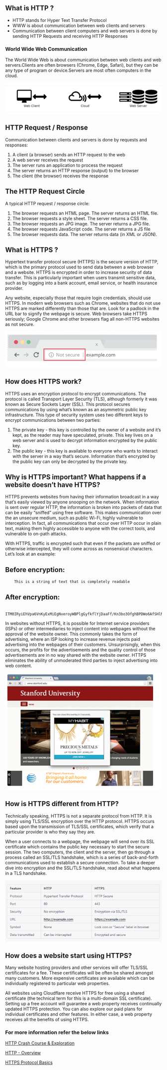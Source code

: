 ## What is HTTP ?
- HTTP stands for Hyper Text Transfer Protocol
- WWW is about communication between web clients and servers
- Communication between client computers and web servers is done by sending HTTP Requests and receiving HTTP Responses

### World Wide Web Communication
The World Wide Web is about communication between web clients and web servers.Clients are often browsers (Chrome, Edge, Safari), but they can be any type of program or device.Servers are most often computers in the cloud.

![](Images/h1.png)

## HTTP Request / Response
Communication between clients and servers is done by requests and responses:

1. A client (a browser) sends an HTTP request to the web
2. A web server receives the request
3. The server runs an application to process the request
4. The server returns an HTTP response (output) to the browser
5. The client (the browser) receives the response

## The HTTP Request Circle
A typical HTTP request / response circle:

1. The browser requests an HTML page. The server returns an HTML file.
2. The browser requests a style sheet. The server returns a CSS file.
3. The browser requests an JPG image. The server returns a JPG file.
4. The browser requests JavaScript code. The server returns a JS file
5. The browser requests data. The server returns data (in XML or JSON).

## What is HTTPS ?
Hypertext transfer protocol secure (HTTPS) is the secure version of HTTP, which is the primary protocol used to send data between a web browser and a website. HTTPS is encrypted in order to increase security of data transfer. This is particularly important when users transmit sensitive data, such as by logging into a bank account, email service, or health insurance provider.

Any website, especially those that require login credentials, should use HTTPS. In modern web browsers such as Chrome, websites that do not use HTTPS are marked differently than those that are. Look for a padlock in the URL bar to signify the webpage is secure. Web browsers take HTTPS seriously; Google Chrome and other browsers flag all non-HTTPS websites as not secure.

![](Images/h2.png)

## How does HTTPS work?
HTTPS uses an encryption protocol to encrypt communications. The protocol is called Transport Layer Security (TLS), although formerly it was known as Secure Sockets Layer (SSL). This protocol secures communications by using what’s known as an asymmetric public key infrastructure. This type of security system uses two different keys to encrypt communications between two parties:

1. The private key - this key is controlled by the owner of a website and it’s kept, as the reader may have speculated, private. This key lives on a web server and is used to decrypt information encrypted by the public key.
2. The public key - this key is available to everyone who wants to interact with the server in a way that’s secure. Information that’s encrypted by the public key can only be decrypted by the private key.

## Why is HTTPS important? What happens if a website doesn’t have HTTPS?
HTTPS prevents websites from having their information broadcast in a way that’s easily viewed by anyone snooping on the network. When information is sent over regular HTTP, the information is broken into packets of data that can be easily “sniffed” using free software. This makes communication over the an unsecure medium, such as public Wi-Fi, highly vulnerable to interception. In fact, all communications that occur over HTTP occur in plain text, making them highly accessible to anyone with the correct tools, and vulnerable to on-path attacks.

With HTTPS, traffic is encrypted such that even if the packets are sniffed or otherwise intercepted, they will come across as nonsensical characters. Let’s look at an example:

## Before encryption:
        This is a string of text that is completely readable
## After encryption:
        ITM0IRyiEhVpa6VnKyExMiEgNveroyWBPlgGyfkflYjDaaFf/Kn3bo3OfghBPDWo6AfSHlNtL8N7ITEwIXc1gU5X73xMsJormzzXlwOyrCs+9XCPk63Y+z0=

In websites without HTTPS, it is possible for Internet service providers (ISPs) or other intermediaries to inject content into webpages without the approval of the website owner. This commonly takes the form of advertising, where an ISP looking to increase revenue injects paid advertising into the webpages of their customers. Unsurprisingly, when this occurs, the profits for the advertisements and the quality control of those advertisements are in no way shared with the website owner. HTTPS eliminates the ability of unmoderated third parties to inject advertising into web content.

![](Images/h3.png)

## How is HTTPS different from HTTP?
Technically speaking, HTTPS is not a separate protocol from HTTP. It is simply using TLS/SSL encryption over the HTTP protocol. HTTPS occurs based upon the transmission of TLS/SSL certificates, which verify that a particular provider is who they say they are.

When a user connects to a webpage, the webpage will send over its SSL certificate which contains the public key necessary to start the secure session. The two computers, the client and the server, then go through a process called an SSL/TLS handshake, which is a series of back-and-forth communications used to establish a secure connection. To take a deeper dive into encryption and the SSL/TLS handshake, read about what happens in a TLS handshake.

![](Images/h4.png)


## How does a website start using HTTPS?
Many website hosting providers and other services will offer TLS/SSL certificates for a fee. These certificates will be often be shared amongst many customers. More expensive certificates are available which can be individually registered to particular web properties.

All websites using Cloudflare receive HTTPS for free using a shared certificate (the technical term for this is a multi-domain SSL certificate). Setting up a free account will guarantee a web property receives continually updated HTTPS protection. You can also explore our paid plans for individual certificates and other features. In either case, a web property receives all the benefits of using HTTPS.

### For more information refer the below links 

[HTTP Crash Course & Exploration](https://www.youtube.com/watch?v=iYM2zFP3Zn0)

[HTTP - Overview](https://www.tutorialspoint.com/http/http_overview.htm)

[HTTPS Protocol Basics](https://www.tutorialspoint.com/security_testing/https_protocol_basics.htm)

